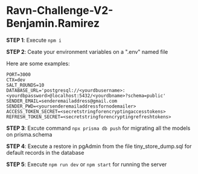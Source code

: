 # Ravn-Challenge-V2-Benjamin.Ramirez

**STEP 1**: Execute `npm i`

**STEP 2**: Ceate your environment variables on a ".env" named file

Here are some examples:

```
PORT=3000
CTX=dev
SALT_ROUNDS=10
DATABASE_URL='postgresql://<yourdbusername>:<yourdbpassword>@localhost:5432/<yourdbname>?schema=public'
SENDER_EMAIL=senderemailaddress@gmail.com
SENDER_PWD=<yoursenderemailaddressfornodemailer>
ACCESS_TOKEN_SECRET=<secretstringforencryptingaccesstokens>
REFRESH_TOKEN_SECRET=<secretstringforencryptingrefreshtokens>
```

**STEP 3**: Excute command `npx prisma db push` for migrating all the models on prisma.schema

**STEP 4**: Execute a restore in pgAdmin from the file tiny_store_dump.sql for default records in the database

**STEP 5**: Execute `npm run dev` or `npm start` for running the server
